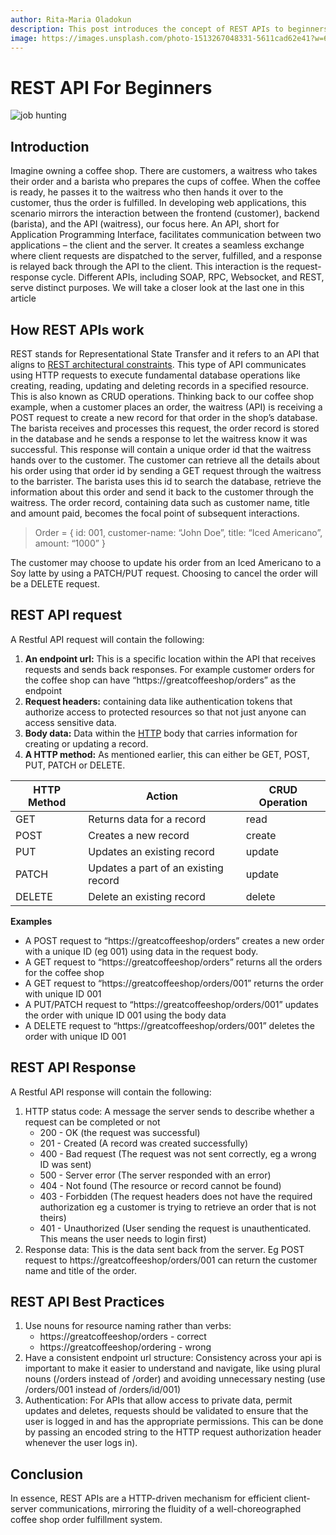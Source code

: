 ```yaml
---
author: Rita-Maria Oladokun
description: This post introduces the concept of REST APIs to beginners using a coffee shop analogy.
image: https://images.unsplash.com/photo-1513267048331-5611cad62e41?w=600&auto=format&fit=crop&q=60&ixlib=rb-4.0.3&ixid=M3wxMjA3fDB8MHxzZWFyY2h8MTJ8fGNvZmZlZSUyMHNob3B8ZW58MHx8MHx8fDA%3D
---
```


# REST API For Beginners
![job hunting](https://images.unsplash.com/photo-1513267048331-5611cad62e41?w=1100&auto=format&fit=crop&q=60&ixlib=rb-4.0.3&ixid=M3wxMjA3fDB8MHxzZWFyY2h8MTJ8fGNvZmZlZSUyMHNob3B8ZW58MHx8MHx8fDA%3D
)

## Introduction

Imagine owning a coffee shop. There are customers, a waitress who takes their order and a barista who prepares the cups of coffee. When the coffee is ready, he passes it to the waitress who then hands it over to the customer, thus the order is fulfilled. In developing web applications, this scenario mirrors the interaction between the frontend (customer), backend (barista), and the API (waitress), our focus here.
An API, short for Application Programming Interface, facilitates communication between two applications – the client and the server. It creates a seamless exchange where client requests are dispatched to the server, fulfilled, and a response is relayed back through the API to the client. This interaction is the request-response cycle.
Different APIs, including SOAP, RPC, Websocket, and REST, serve distinct purposes. We will take a closer look at the last one in this article

## How REST APIs work

REST stands for Representational State Transfer and it refers to an API that aligns to [REST architectural constraints](https://www.geeksforgeeks.org/rest-api-architectural-constraints/). This type of API communicates using HTTP requests to execute fundamental database operations like creating, reading, updating and deleting records in a specified resource. This is also known as CRUD operations. Thinking back to our coffee shop example, when a customer places an order, the waitress (API) is receiving a POST request to create a new record for that order in the shop’s database. The barista receives and processes this request, the order record is stored in the database and he sends a response to let the waitress know it was successful. This response will contain a unique order id that the waitress hands over to the customer. The customer can retrieve all the details about his order using that order id by sending a GET request through the waitress to the barrister. The barista uses this id to search the database, retrieve the information about this order and send it back to the customer through the waitress. The order record, containing data such as customer name, title and amount paid, becomes the focal point of subsequent interactions.
> Order = {
>            id: 001,
>            customer-name: “John Doe”,
>            title: “Iced Americano”,
>            amount: “1000”
>         }

The customer may choose to update his order from an Iced Americano to a Soy latte by using a PATCH/PUT request. Choosing to cancel the order will be a DELETE request.

## REST API request 
A Restful API request will contain the following:
1. **An endpoint url:** This is a specific location within the API that receives  requests and sends back responses. For example customer orders for the coffee shop can have “https://greatcoffeeshop/orders” as the endpoint
2. **Request headers:** containing data like authentication tokens that authorize access to protected resources so that not just anyone can access sensitive data.
3. **Body data:** Data within the [HTTP](https://en.wikipedia.org/wiki/HTTP) body that carries information for creating or updating a record.
4. **A HTTP method:** As mentioned earlier, this can either be GET, POST, PUT, PATCH or DELETE.

| HTTP Method | Action | CRUD Operation |
|-------|--------|---------|
| GET          | Returns data for a record | read |
| POST | Creates a new record | create |
| PUT | Updates an existing record | update |
| PATCH | Updates a part of an existing record | update |
| DELETE | Delete an existing record | delete |

**Examples**
- A POST request to “https://greatcoffeeshop/orders” creates a new order with a unique ID (eg 001) using data in the request body.
- A GET request to “https://greatcoffeeshop/orders” returns all the orders for the coffee shop
- A GET request to “https://greatcoffeeshop/orders/001” returns the order with unique ID 001
- A PUT/PATCH request to “https://greatcoffeeshop/orders/001” updates the order with unique ID 001 using the body data
- A DELETE request to “https://greatcoffeeshop/orders/001” deletes the order with unique ID 001

## REST API Response
A Restful API response will contain the following:
1. HTTP status code: A message the server sends to describe whether a request can be completed or not
   - 200 - OK (the request was successful)
   - 201 - Created (A record was created successfully)
   - 400 - Bad request (The request was not sent correctly, eg a wrong ID was sent)
   - 500 - Server error (The server responded with an error)
   - 404 - Not found (The resource or record cannot be found)
   - 403 - Forbidden (The request headers does not have the required authorization eg a customer is trying to retrieve an order that is not theirs)
   - 401 - Unauthorized (User sending the request is unauthenticated. This means the user needs to login first) 
2. Response data: This is the data sent back from the server. Eg POST request to https://greatcoffeeshop/orders/001 can return the customer name and title of the order.

## REST API Best Practices
1. Use nouns for resource naming rather than verbs:
     - https://greatcoffeeshop/orders - correct
     - https://greatcoffeeshop/ordering - wrong
2. Have a consistent endpoint url structure: Consistency across your api is important to make it easier to understand and navigate, like using plural nouns (/orders instead of /order) and avoiding unnecessary nesting (use /orders/001 instead of /orders/id/001)
3. Authentication: For APIs that allow access to private data, permit updates and deletes, requests should be validated to ensure that the user is logged in and has the appropriate permissions. This can be done by passing an encoded string to the HTTP request authorization header whenever the user logs in). 

## Conclusion
In essence, REST APIs are a HTTP-driven mechanism for efficient client-server communications, mirroring the fluidity of a well-choreographed coffee shop order fulfillment system.
